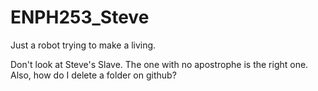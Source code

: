 # ENPH253_Steve
Just a robot trying to make a living.

Don't look at Steve's Slave. The one with no apostrophe is the right one. Also, how do I delete a folder on github?

